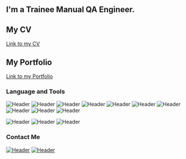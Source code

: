 ## I'm a Trainee Manual QA Engineer. 
## My CV
[Link to my CV](https://docs.google.com/document/d/1TskTYknNmQNAR7GIiV-WJZ9JgCqs4ovU/edit?usp=sharing&ouid=115753630823742307189&rtpof=true&sd=true)
## My Portfolio
[Link to my Portfolio](https://github.com/brealist7/QA-Engineer-Portfolio)


### Language and Tools
![Header](https://img.shields.io/badge/Postman-090909?style=for-the-badge&logo=postman&logoColor=f76935)
![Header](https://img.shields.io/badge/Jira-090909?style=for-the-badge&logo=jira&logoColor=136be1)
![Header](https://img.shields.io/badge/Github-090909?style=for-the-badge&logo=github&logoColor=8cc4d7)
![Header](https://img.shields.io/badge/AzureDevops-090909?style=for-the-badge&logo=azuredevops&logoColor=0074d0)
![Header](https://img.shields.io/badge/Figma-090909?style=for-the-badge&logo=figma&logoColor=7d5fa6)
![Header](https://img.shields.io/badge/DevTools-090909?style=for-the-badge&logo=googlechrome&logoColor=2674f2)
![Header](https://img.shields.io/badge/SQL-090909?style=for-the-badge)
![Header](https://img.shields.io/badge/Testrail-090909?style=for-the-badge)
![Header](https://img.shields.io/badge/Fiddler-090909?style=for-the-badge&logo=fiddler&logoColor=8cc4d7)
![Header](https://img.shields.io/badge/jmeter-090909?style=for-the-badge&logo=testrail&logoColor=F7DF1E)

![Header](https://img.shields.io/badge/HTML5-090909?style=for-the-badge&logo=html5&logoColor=E34F26)
![Header](https://img.shields.io/badge/css-090909?style=for-the-badge&logo=css3&logoColor=1572B6)
![Header](https://img.shields.io/badge/JavaScript-090909?style=for-the-badge&logo=javascript&logoColor=F7DF1E)

### Contact Me
[![Header](https://img.shields.io/badge/Instagram-090909?style=for-the-badge&logo=instagram&logoColor=9939a3)](https://www.instagram.com/v.nedashkivsky/)
[![Header](https://img.shields.io/badge/Telegram-090909?style=for-the-badge&logo=telegram&logoColor=31a5db)](https://t.me/v_nedashkivsky)
